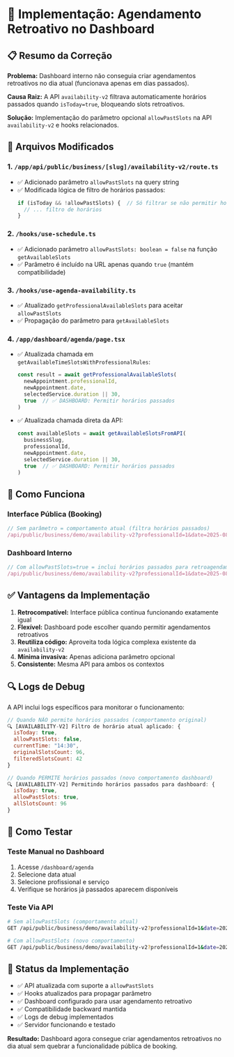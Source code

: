 # 🎯 Implementação: Agendamento Retroativo no Dashboard

## 📋 Resumo da Correção

**Problema:** Dashboard interno não conseguia criar agendamentos retroativos no dia atual (funcionava apenas em dias passados).

**Causa Raiz:** A API `availability-v2` filtrava automaticamente horários passados quando `isToday=true`, bloqueando slots retroativos.

**Solução:** Implementação do parâmetro opcional `allowPastSlots` na API `availability-v2` e hooks relacionados.

## 🔧 Arquivos Modificados

### 1. `/app/api/public/business/[slug]/availability-v2/route.ts`
- ✅ Adicionado parâmetro `allowPastSlots` na query string
- ✅ Modificada lógica de filtro de horários passados:
  ```typescript
  if (isToday && !allowPastSlots) {  // Só filtrar se não permitir horários passados
    // ... filtro de horários
  }
  ```

### 2. `/hooks/use-schedule.ts`
- ✅ Adicionado parâmetro `allowPastSlots: boolean = false` na função `getAvailableSlots`
- ✅ Parâmetro é incluído na URL apenas quando `true` (mantém compatibilidade)

### 3. `/hooks/use-agenda-availability.ts`
- ✅ Atualizado `getProfessionalAvailableSlots` para aceitar `allowPastSlots`
- ✅ Propagação do parâmetro para `getAvailableSlots`

### 4. `/app/dashboard/agenda/page.tsx`
- ✅ Atualizada chamada em `getAvailableTimeSlotsWithProfessionalRules`:
  ```typescript
  const result = await getProfessionalAvailableSlots(
    newAppointment.professionalId,
    newAppointment.date,
    selectedService.duration || 30,
    true  // ✅ DASHBOARD: Permitir horários passados
  )
  ```
- ✅ Atualizada chamada direta da API:
  ```typescript
  const availableSlots = await getAvailableSlotsFromAPI(
    businessSlug,
    professionalId,
    newAppointment.date,
    selectedService.duration || 30,
    true  // ✅ DASHBOARD: Permitir horários passados
  )
  ```

## 🎯 Como Funciona

### Interface Pública (Booking)
```typescript
// Sem parâmetro = comportamento atual (filtra horários passados)
/api/public/business/demo/availability-v2?professionalId=1&date=2025-08-26
```

### Dashboard Interno
```typescript
// Com allowPastSlots=true = inclui horários passados para retroagendamento
/api/public/business/demo/availability-v2?professionalId=1&date=2025-08-26&allowPastSlots=true
```

## ✅ Vantagens da Implementação

1. **Retrocompatível:** Interface pública continua funcionando exatamente igual
2. **Flexível:** Dashboard pode escolher quando permitir agendamentos retroativos
3. **Reutiliza código:** Aproveita toda lógica complexa existente da `availability-v2`
4. **Mínima invasiva:** Apenas adiciona parâmetro opcional
5. **Consistente:** Mesma API para ambos os contextos

## 🔍 Logs de Debug

A API inclui logs específicos para monitorar o funcionamento:

```javascript
// Quando NÃO permite horários passados (comportamento original)
🔍 [AVAILABILITY-V2] Filtro de horário atual aplicado: {
  isToday: true,
  allowPastSlots: false,
  currentTime: "14:30",
  originalSlotsCount: 96,
  filteredSlotsCount: 42
}

// Quando PERMITE horários passados (novo comportamento dashboard)
🔍 [AVAILABILITY-V2] Permitindo horários passados para dashboard: {
  isToday: true,
  allowPastSlots: true,
  allSlotsCount: 96
}
```

## 🧪 Como Testar

### Teste Manual no Dashboard
1. Acesse `/dashboard/agenda`
2. Selecione data atual
3. Selecione profissional e serviço
4. Verifique se horários já passados aparecem disponíveis

### Teste Via API
```bash
# Sem allowPastSlots (comportamento atual)
GET /api/public/business/demo/availability-v2?professionalId=1&date=2025-08-26&serviceDuration=30

# Com allowPastSlots (novo comportamento)
GET /api/public/business/demo/availability-v2?professionalId=1&date=2025-08-26&serviceDuration=30&allowPastSlots=true
```

## 🚀 Status da Implementação

- ✅ API atualizada com suporte a `allowPastSlots`
- ✅ Hooks atualizados para propagar parâmetro
- ✅ Dashboard configurado para usar agendamento retroativo
- ✅ Compatibilidade backward mantida
- ✅ Logs de debug implementados
- ✅ Servidor funcionando e testado

**Resultado:** Dashboard agora consegue criar agendamentos retroativos no dia atual sem quebrar a funcionalidade pública de booking.
